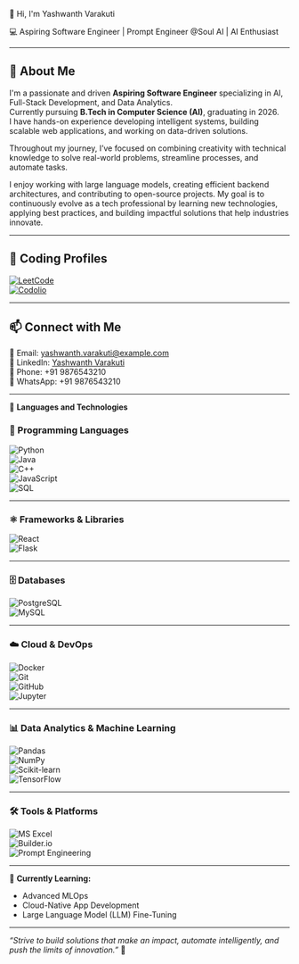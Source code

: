 👋 Hi, I'm Yashwanth Varakuti

💻 Aspiring Software Engineer | Prompt Engineer @Soul AI | AI Enthusiast

---

## 🌟 About Me  
I'm a passionate and driven **Aspiring Software Engineer** specializing in AI, Full-Stack Development, and Data Analytics.  
Currently pursuing **B.Tech in Computer Science (AI)**, graduating in 2026.  
I have hands-on experience developing intelligent systems, building scalable web applications, and working on data-driven solutions.  
  
Throughout my journey, I’ve focused on combining creativity with technical knowledge to solve real-world problems, streamline processes, and automate tasks.  
  
I enjoy working with large language models, creating efficient backend architectures, and contributing to open-source projects. My goal is to continuously evolve as a tech professional by learning new technologies, applying best practices, and building impactful solutions that help industries innovate.  
   
---

## 💼 Coding Profiles  

[![LeetCode](https://img.shields.io/badge/LeetCode-Profile-yellow?style=flat-square&logo=leetcode)](https://leetcode.com/YashwanthVarakuti)  
[![Codolio](https://img.shields.io/badge/Codolio-Profile-blue?style=flat-square)](https://codolio.com/profile/YashwanthVarakuti)

---

## 📫 Connect with Me  
📧 Email: yashwanth.varakuti@example.com  
🔗 LinkedIn: [Yashwanth Varakuti](https://www.linkedin.com/in/yashwanth-varakuti)  
📱 Phone: +91 9876543210  
💬 WhatsApp: +91 9876543210  

---

🚀 **Languages and Technologies**

### 🧱 Programming Languages  
![Python](https://img.shields.io/badge/-Python-333333?style=flat-square&logo=python)  
![Java](https://img.shields.io/badge/-Java-333333?style=flat-square&logo=java)  
![C++](https://img.shields.io/badge/-C++-333333?style=flat-square&logo=cplusplus)  
![JavaScript](https://img.shields.io/badge/-JavaScript-333333?style=flat-square&logo=javascript)  
![SQL](https://img.shields.io/badge/-SQL-333333?style=flat-square&logo=postgresql)

---

### ⚛️ Frameworks & Libraries  
![React](https://img.shields.io/badge/-React-333333?style=flat-square&logo=react)  
![Flask](https://img.shields.io/badge/-Flask-333333?style=flat-square&logo=flask)  

---

### 🗄️ Databases  
![PostgreSQL](https://img.shields.io/badge/-PostgreSQL-333333?style=flat-square&logo=postgresql)  
![MySQL](https://img.shields.io/badge/-MySQL-333333?style=flat-square&logo=mysql)

---

### ☁️ Cloud & DevOps  
![Docker](https://img.shields.io/badge/-Docker-333333?style=flat-square&logo=docker)  
![Git](https://img.shields.io/badge/-Git-333333?style=flat-square&logo=git)  
![GitHub](https://img.shields.io/badge/-GitHub-333333?style=flat-square&logo=github)  
![Jupyter](https://img.shields.io/badge/-Jupyter-333333?style=flat-square&logo=jupyter)

---

### 📊 Data Analytics & Machine Learning  
![Pandas](https://img.shields.io/badge/-Pandas-333333?style=flat-square&logo=pandas)  
![NumPy](https://img.shields.io/badge/-NumPy-333333?style=flat-square&logo=numpy)  
![Scikit-learn](https://img.shields.io/badge/-Scikit--Learn-333333?style=flat-square&logo=scikitlearn)  
![TensorFlow](https://img.shields.io/badge/-TensorFlow-333333?style=flat-square&logo=tensorflow)

---

### 🛠️ Tools & Platforms  
![MS Excel](https://img.shields.io/badge/-MS_Excel-333333?style=flat-square&logo=microsoft-excel)  
![Builder.io](https://img.shields.io/badge/-Builder.io-333333?style=flat-square)  
![Prompt Engineering](https://img.shields.io/badge/-Prompt_Engineering-333333?style=flat-square)

---

🌱 **Currently Learning:**  
- Advanced MLOps  
- Cloud-Native App Development  
- Large Language Model (LLM) Fine-Tuning  

---

*“Strive to build solutions that make an impact, automate intelligently, and push the limits of innovation.”* 🌟

